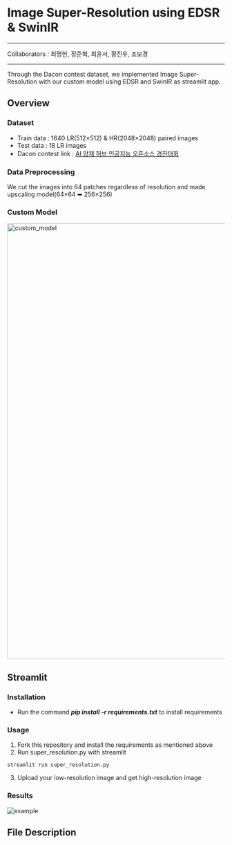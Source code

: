 # Image Super-Resolution using EDSR & SwinIR

***
Collaborators : 최명헌, 장준혁, 최윤서, 황진우, 조보경
***

Through the Dacon contest dataset, we implemented Image Super-Resolution with our custom model using EDSR and SwinIR as streamlit app.

## Overview

### Dataset
* Train data : 1640 LR(512×512) & HR(2048×2048) paired images
* Test data : 18 LR images
* Dacon contest link : [AI 양재 허브 인공지능 오픈소스 경진대회](https://dacon.io/competitions/official/235977/overview/description)

### Data Preprocessing
We cut the images into 64 patches regardless of resolution and made upscaling model(64×64 ➡ 256×256)

### Custom Model
<img width="1009" alt="custom_model" src="https://user-images.githubusercontent.com/108822253/194754445-b9e1445f-b1a5-4ccd-a377-78b42404e5b7.png">


## Streamlit

### Installation
* Run the command ___pip install -r requirements.txt___ to install requirements

### Usage
1. Fork this repository and install the requirements as mentioned above
2. Run super_resolution.py with streamlit
```
streamlit run super_resolution.py
```
3. Upload your low-resolution image and get high-resolution image

### Results
![example](https://user-images.githubusercontent.com/108822253/194754773-d34beee2-4ef7-48ba-87a6-a2c5565fce82.png)

## File Description
